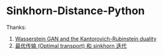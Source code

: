 # Sinkhorn-Distance-Python

Thanks:
1. [Wasserstein GAN and the Kantorovich-Rubinstein duality](https://vincentherrmann.github.io/blog/wasserstein/)
2. [最优传输 (Optimal transport) 和 sinkhorn 迭代](https://kaizhao.net/blog/optimal-transport)
